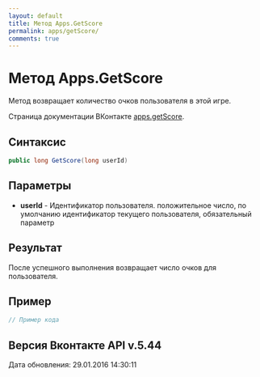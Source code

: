 ```yaml
---
layout: default
title: Метод Apps.GetScore
permalink: apps/getScore/
comments: true
---
```

# Метод Apps.GetScore
Метод возвращает количество очков пользователя в этой игре.

Страница документации ВКонтакте [apps.getScore](https://vk.com/dev/apps.getScore).
## Синтаксис
``` csharp
public long GetScore(long userId)
```

## Параметры
+ **userId** - Идентификатор пользователя. положительное число, по умолчанию идентификатор текущего пользователя, обязательный параметр

## Результат
После успешного выполнения возвращает число очков для пользователя.

## Пример
``` csharp
// Пример кода
```

## Версия Вконтакте API v.5.44
Дата обновления: 29.01.2016 14:30:11
